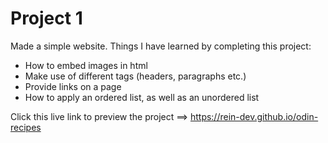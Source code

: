 # Project 1

Made a simple website. Things I have learned by completing this project:

- How to embed images in html
- Make use of different tags (headers, paragraphs etc.)
- Provide links on a page
- How to apply an ordered list, as well as an unordered list

Click this live link to preview the project ==> https://rein-dev.github.io/odin-recipes
